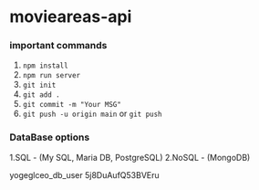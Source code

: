 # movieareas-api

### important commands

1. `npm install`
2. `npm run server`
3. `git init`
4. `git add .`
5. `git commit -m "Your MSG"`
6. `git push -u origin main` or `git push`

### DataBase options

1.SQL - (My SQL, Maria DB, PostgreSQL)
2.NoSQL - (MongoDB)

yogeglceo_db_user
5j8DuAufQ53BVEru